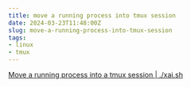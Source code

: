 ```yaml
---
title: move a running process into tmux session
date: 2024-03-23T11:48:00Z
slug: move-a-running-process-into-tmux-session
tags:
- linux
- tmux
---
```


[Move a running process into a tmux session | ./xai.sh](https://xai.sh/2020/10/16/Move-running-process-into-tmux-session.html) 

